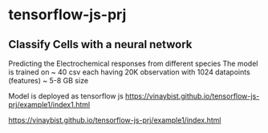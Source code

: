 # tensorflow-js-prj

## Classify Cells with a neural network

Predicting the Electrochemical responses from different species
The model is trained on ~ 40 csv each having 20K observation with 1024 datapoints (features) ~ 5-8 GB size

Model is deployed as tensorflow js
https://vinaybist.github.io/tensorflow-js-prj/example1/index1.html

https://vinaybist.github.io/tensorflow-js-prj/example1/index.html
